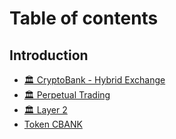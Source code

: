 # Table of contents

## Introduction

* [🏛 CryptoBank - Hybrid Exchange](README.md)
* [🏛 Perpetual Trading](introduction/perpetual-trading.md)
* [🏛 Layer 2](introduction/layer-2.md)
* [Token CBANK](introduction/token-cbank.md)
